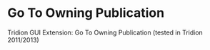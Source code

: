 Go To Owning Publication
========================

Tridion GUI Extension: Go To Owning Publication 
(tested in Tridion 2011/2013)